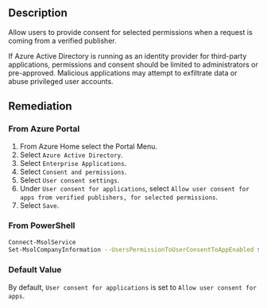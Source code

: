 ## Description

Allow users to provide consent for selected permissions when a request is coming from a verified publisher.

If Azure Active Directory is running as an identity provider for third-party applications, permissions and consent should be limited to administrators or pre-approved. Malicious applications may attempt to exfiltrate data or abuse privileged user accounts.

## Remediation

### From Azure Portal

1. From Azure Home select the Portal Menu.
2. Select `Azure Active Directory`.
3. Select `Enterprise Applications`.
4. Select `Consent and permissions`.
5. Select `User consent settings`.
6. Under `User consent for applications`, select `Allow user consent for apps from verified publishers, for selected permissions`.
7. Select `Save`.

### From PowerShell

```bash
Connect-MsolService
Set-MsolCompanyInformation --UsersPermissionToUserConsentToAppEnabled $False
```

### Default Value

By default, `User consent for applications` is set to `Allow user consent for apps`.
